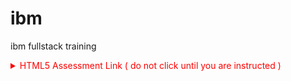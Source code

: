 # ibm
ibm fullstack training
<details>
  <summary style="color : red"> HTML5 Assessment Link ( do not click until you are instructed ) </summary>
  <a href="https://forms.gle/7UauzxnqMWgae7ZS9">Click Here for link</a>
</details>
